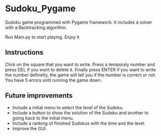 # Sudoku_Pygame

Sudoku game programmed with Pygame framework. It includes a solver with a Backtracking algorithm.

Run Main.py to start playing. Enjoy it

## Instructions

Click on the square that you want to write. Press a temporaly number and press DEL if you want to delete it. Finally press ENTER if you want to write the number definetly, the game will tell you if the number is correct or not. You have 5 errors until running the game down. 

## Future improvements

* Include a initial menu to select the level of the Sudoku.
* Include a button to show the solution of the Sudoku and another to going back to the initial menu.
* Include a ranking of finished Sudokus with the time and the level.
* Improve the GUI.
